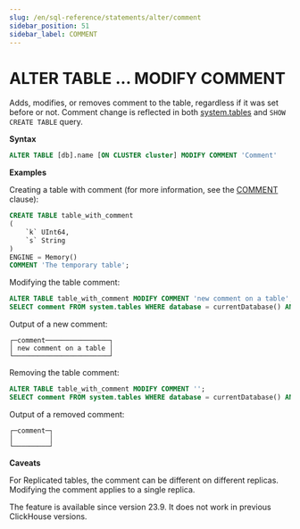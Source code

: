 ```yaml
---
slug: /en/sql-reference/statements/alter/comment
sidebar_position: 51
sidebar_label: COMMENT
---
```


# ALTER TABLE ... MODIFY COMMENT

Adds, modifies, or removes comment to the table, regardless if it was set before or not. Comment change is reflected in both [system.tables](../../../operations/system-tables/tables.md) and `SHOW CREATE TABLE` query.

**Syntax**

``` sql
ALTER TABLE [db].name [ON CLUSTER cluster] MODIFY COMMENT 'Comment'
```

**Examples**

Creating a table with comment (for more information, see the [COMMENT](../../../sql-reference/statements/create/table.md#comment-table) clause):

``` sql
CREATE TABLE table_with_comment
(
    `k` UInt64,
    `s` String
)
ENGINE = Memory()
COMMENT 'The temporary table';
```

Modifying the table comment:

``` sql
ALTER TABLE table_with_comment MODIFY COMMENT 'new comment on a table';
SELECT comment FROM system.tables WHERE database = currentDatabase() AND name = 'table_with_comment';
```

Output of a new comment:

```text
┌─comment────────────────┐
│ new comment on a table │
└────────────────────────┘
```

Removing the table comment:

``` sql
ALTER TABLE table_with_comment MODIFY COMMENT '';
SELECT comment FROM system.tables WHERE database = currentDatabase() AND name = 'table_with_comment';
```

Output of a removed comment:

```text
┌─comment─┐
│         │
└─────────┘
```

**Caveats**

For Replicated tables, the comment can be different on different replicas. Modifying the comment applies to a single replica.

The feature is available since version 23.9. It does not work in previous ClickHouse versions.
